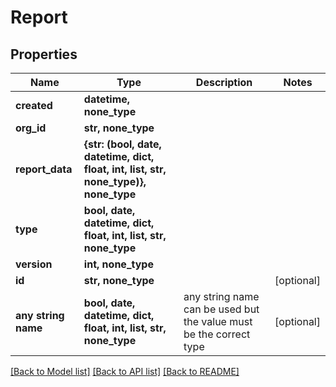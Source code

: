 # Report


## Properties
Name | Type | Description | Notes
------------ | ------------- | ------------- | -------------
**created** | **datetime, none_type** |  | 
**org_id** | **str, none_type** |  | 
**report_data** | **{str: (bool, date, datetime, dict, float, int, list, str, none_type)}, none_type** |  | 
**type** | **bool, date, datetime, dict, float, int, list, str, none_type** |  | 
**version** | **int, none_type** |  | 
**id** | **str, none_type** |  | [optional] 
**any string name** | **bool, date, datetime, dict, float, int, list, str, none_type** | any string name can be used but the value must be the correct type | [optional]

[[Back to Model list]](../README.md#documentation-for-models) [[Back to API list]](../README.md#documentation-for-api-endpoints) [[Back to README]](../README.md)


